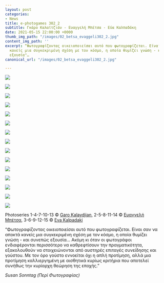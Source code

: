 ```yaml
---
layout: post
categories:
- News
title: e-photogames 302_2
subtitle: Γκάρο Καλαϊτζιάν - Ευαγγελή Μπέτσα - Εύα Καλπαδάκη
date: 2021-05-15 22:00:00 +0000
thumb_img_path: "/images/02_betsa_evaggeli302_2.jpg"
content_img_path: ''
excerpt: “Φωτογραφίζοντας οικειοποιείσαι αυτό που φωτογραφίζεται. Είναι σαν να αποκτά
  κανείς μια συγκεκριμένη σχέση με τον κόσμο, η οποία θυμίζει γνώση - και συνεπώς
  εξουσία"…
canonical_url: "/images/02_betsa_evaggeli302_2.jpg"

---
```

![](/images/01_kalaydjian_garo302_2.jpg)

![](/images/02_betsa_evaggeli302_2.jpg)

![](/images/03_kalpadaki_eva302_2.jpg)

![](/images/04_kalaydjian_garo302_2.jpg)

![](/images/05_betsa_evaggeli302_2.jpg)

![](/images/06_kalpadaki_eva302_2.jpg)

![](/images/07_kalaydjian_garo302_2.jpg)

![](/images/08_betsa_evaggeli302_2.jpg)

![](/images/09_kalpadaki_eva-302_2jpg.jpg)

![](/images/10_kalaydjian_garo302_2.jpg)

![](/images/11_betsa_evaggeli302_2.jpg)

![](/images/12_kalpadaki_eva302_2.jpg)

![](/images/13_kalaydjian_garo302_2.jpg)

![](/images/14_betsa_evaggeli302_2.JPG)

![](/images/15_kalpadaki_eva302_2.jpg)

Photoseries  1-4-7-10-13 © <a href="https://www.facebook.com/gargaro65" target="blank"> Garo Kalaydjian</a>, 2-5-8-11-14 © <a href="https://www.facebook.com/eyaggeli.mpetsa" target="blank"> Ευαγγελή Μπέτσα</a>, 3-6-9-12-15 © <a href="https://www.bright-on-photography.co.uk/" target="blank"> Eva Kalpadaki</a>

“Φωτογραφίζοντας οικειοποιείσαι αυτό που φωτογραφίζεται. Είναι σαν να αποκτά κανείς μια συγκεκριμένη σχέση με τον κόσμο, η οποία θυμίζει γνώση - και συνεπώς εξουσία…
Ακόμη κι όταν οι φωτογράφοι ενδιαφέρονται περισσότερο να καθρεφτίσουν την πραγματικότητα, εξακολουθούν να στοιχειώνονται από αυστηρές επιταγές συνείδησης και γούστου. Με τον όρο γούστο εννοείται όχι η απλή προτίμηση, αλλά μια προτίμηση καλλιεργημένη με αισθητικά κυρίως κριτήρια που αποτελεί συνήθως την κυρίαρχη θεώρηση της εποχής.”

_Susan Sonntag (Περί Φωτογραφίας)_
